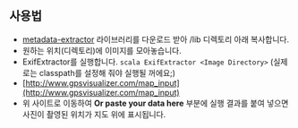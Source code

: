 ## 사용법

- [metadata-extractor](http://code.google.com/p/metadata-extractor/) 라이브러리를 다운로드 받아 <project>/lib 디렉토리 아래 복사합니다.
- 원하는 위치(디렉토리)에 이미지를 모아놓습니다.
- ExifExtractor를 실행합니다. 
`scala ExifExtractor <Image Directory>`
(실제로는 classpath를 설정해 줘야 실행될 꺼에요;)
- [http://www.gpsvisualizer.com/map_input](http://www.gpsvisualizer.com/map_input)
- 위 사이트로 이동하여 **Or paste your data here** 부분에 실행 결과를 붙여 넣으면 사진이 촬영된 위치가 지도 위에 표시됩니다.

